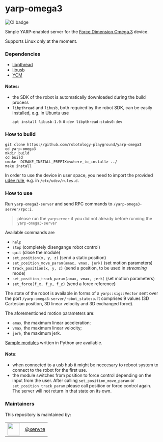 yarp-omega3
======================

![CI badge](https://github.com/robotology-playground/yarp-omega3/workflows/C++%20CI%20Workflow/badge.svg)

Simple YARP-enabled server for the [Force Dimension Omega.3](https://www.forcedimension.com/products/omega) device.

Supports Linux only at the moment.

### Dependencies

- [libpthread](https://www.gnu.org/software/hurd/libpthread.html)
- [libusb](https://libusb.info/)
- [YCM](https://github.com/robotology/ycm)

#### Notes:
- the SDK of the robot is automatically downloaded during the build process
- `libpthread` and `libusb`, both required by the robot SDK, can be easily installed, e.g. in Ubuntu use
   ```
   apt install libusb-1.0-0-dev libpthread-stubs0-dev
   ```

### How to build

```
git clone https://github.com/robotology-playground/yarp-omega3
cd yarp-omega3
mkdir build
cd build
cmake -DCMAKE_INSTALL_PREFIX=<where_to_install> ../
make install
```

In order to use the device in user space, you need to import the provided [udev rule](config/99-omega3-libusb.rules), e.g. in `/etc/udev/rules.d`.

### How to use

Run `yarp-omega3-server` and send RPC commands to `/yarp-omega3-server/rpc:i`.

> please run the `yarpserver` if you did not already before running the `yarp-omega3-server`

Available commands are
- `help`
- `stop` (completely disengange robot control)
- `quit` (close the module)
- `set_position(x, y, z)` (send a static position)
- `set_position_move_param(amax, vmax, jerk)` (set motion parameters)
- `track_position(x, y, z)` (send a position, to be used in _streaming_ mode)
- `set_position_track_param(amax, vmax, jerk)` (set motion parameters)
- `set_force(f_x, f_y, f_z)` (send a force reference)

The state of the robot is available in forms of a `yarp::sig::Vector` sent over the port `/yarp-omega3-server/robot_state:o`. It comprises 9 values (3D Cartesian position, 3D linear velocity and 3D exchanged force).

The aforementioned motion parameters are:
- `amax`, the maximum linear acceleration;
- `vmax`, the maximum linear velocity;
- `jerk`, the maximum jerk.

[Sample modules](src/samples/python) written in Python are available.

#### Note:
- when connected to a usb hub it might be neccesary to reboot system to connect to the robot for the first use.
- the module switches from position to force control depending on the input from the user. After calling `set_position_move_param` or `set_position_track_param` please call position or force control again. The server will not return in that state on its own.

### Maintainers

This repository is maintained by:

| | |
|:---:|:---:|
| [<img src="https://github.com/xenvre.png" width="40">](https://github.com/xenvre) | [@xenvre](https://github.com/xenvre) |
